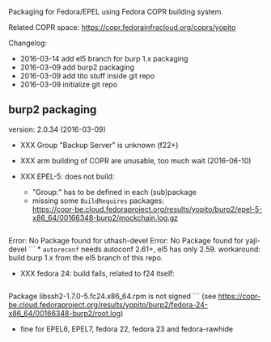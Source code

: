 
Packaging for Fedora/EPEL using Fedora COPR building system.

Related COPR space: https://copr.fedorainfracloud.org/coprs/yopito

Changelog: 
* 2016-03-14 add el5 branch for burp 1.x packaging
* 2016-03-09 add burp2 packaging
* 2016-03-09 add tito stuff inside git repo
* 2016-03-09 initialize git repo

## burp2 packaging

version: 2.0.34 (2016-03-09)

* XXX Group "Backup Server" is unknown (f22+)
* XXX arm building of COPR are unusable, too much wait (2016-06-10)

* XXX EPEL-5: does not build:  
    * "Group:" has to be defined in each (sub)package
    * missing some `BuildRequires` packages:  
        https://copr-be.cloud.fedoraproject.org/results/yopito/burp2/epel-5-x86_64/00166348-burp2/mockchain.log.gz
        ```
Error: No Package found for uthash-devel
Error: No Package found for yajl-devel
        ```
    * `autoreconf` needs autoconf 2.61+, el5 has only 2.59.
    workaround: build burp 1.x from the el5 branch of this repo.

* XXX fedora 24: build fails, related to f24 itself:  
    ```
Package libssh2-1.7.0-5.fc24.x86_64.rpm is not signed
    ```
    (see https://copr-be.cloud.fedoraproject.org/results/yopito/burp2/fedora-24-x86_64/00166348-burp2/root.log)

* fine for EPEL6, EPEL7, fedora 22, fedora 23 and fedora-rawhide
